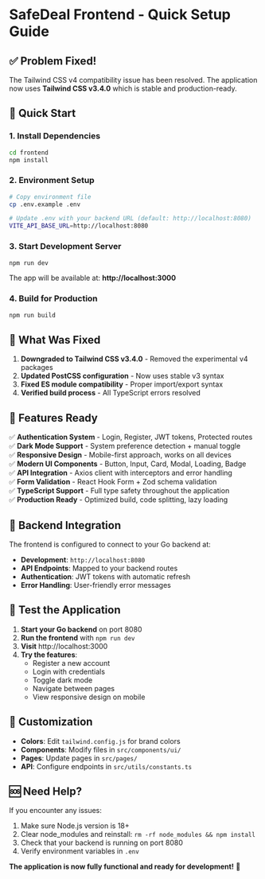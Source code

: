 # SafeDeal Frontend - Quick Setup Guide

## ✅ Problem Fixed!

The Tailwind CSS v4 compatibility issue has been resolved. The application now uses **Tailwind CSS v3.4.0** which is stable and production-ready.

## 🚀 Quick Start

### 1. Install Dependencies
```bash
cd frontend
npm install
```

### 2. Environment Setup
```bash
# Copy environment file
cp .env.example .env

# Update .env with your backend URL (default: http://localhost:8080)
VITE_API_BASE_URL=http://localhost:8080
```

### 3. Start Development Server
```bash
npm run dev
```

The app will be available at: **http://localhost:3000**

### 4. Build for Production
```bash
npm run build
```

## 🔧 What Was Fixed

1. **Downgraded to Tailwind CSS v3.4.0** - Removed the experimental v4 packages
2. **Updated PostCSS configuration** - Now uses stable v3 syntax
3. **Fixed ES module compatibility** - Proper import/export syntax
4. **Verified build process** - All TypeScript errors resolved

## 🎯 Features Ready

✅ **Authentication System** - Login, Register, JWT tokens, Protected routes  
✅ **Dark Mode Support** - System preference detection + manual toggle  
✅ **Responsive Design** - Mobile-first approach, works on all devices  
✅ **Modern UI Components** - Button, Input, Card, Modal, Loading, Badge  
✅ **API Integration** - Axios client with interceptors and error handling  
✅ **Form Validation** - React Hook Form + Zod schema validation  
✅ **TypeScript Support** - Full type safety throughout the application  
✅ **Production Ready** - Optimized build, code splitting, lazy loading  

## 🔌 Backend Integration

The frontend is configured to connect to your Go backend at:
- **Development**: `http://localhost:8080`
- **API Endpoints**: Mapped to your backend routes
- **Authentication**: JWT tokens with automatic refresh
- **Error Handling**: User-friendly error messages

## 📱 Test the Application

1. **Start your Go backend** on port 8080
2. **Run the frontend** with `npm run dev`
3. **Visit** http://localhost:3000
4. **Try the features**:
   - Register a new account
   - Login with credentials
   - Toggle dark mode
   - Navigate between pages
   - View responsive design on mobile

## 🎨 Customization

- **Colors**: Edit `tailwind.config.js` for brand colors
- **Components**: Modify files in `src/components/ui/`
- **Pages**: Update pages in `src/pages/`
- **API**: Configure endpoints in `src/utils/constants.ts`

## 🆘 Need Help?

If you encounter any issues:
1. Make sure Node.js version is 18+
2. Clear node_modules and reinstall: `rm -rf node_modules && npm install`
3. Check that your backend is running on port 8080
4. Verify environment variables in `.env`

**The application is now fully functional and ready for development!** 🎉